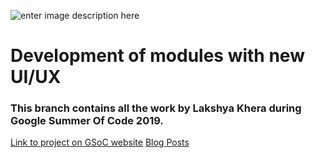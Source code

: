 ![enter image description here](https://www.opportunitiesforafricans.com/wp-content/uploads/2018/03/google-summer-of-code-2018.png)

# Development of modules with new UI/UX

### This branch contains all the work by Lakshya Khera during Google Summer Of Code 2019.

[Link to project on GSoC website](https://summerofcode.withgoogle.com/projects/#6432124159131648)
[Blog Posts](https://lakshyakhera.wordpress.com/category/gsoc/)
